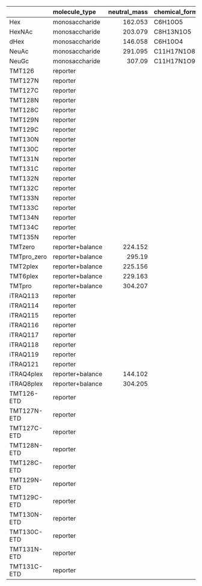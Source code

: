 |             | molecule_type    |   neutral_mass | chemical_formula   | label_type   |   ion_mz |
|:------------|:-----------------|---------------:|:-------------------|:-------------|---------:|
| Hex         | monosaccharide   |        162.053 | C6H10O5            |              |          |
| HexNAc      | monosaccharide   |        203.079 | C8H13N1O5          |              |          |
| dHex        | monosaccharide   |        146.058 | C6H10O4            |              |          |
| NeuAc       | monosaccharide   |        291.095 | C11H17N1O8         |              |          |
| NeuGc       | monosaccharide   |        307.09  | C11H17N1O9         |              |          |
| TMT126      | reporter         |                |                    | TMT          |  126.128 |
| TMT127N     | reporter         |                |                    | TMT          |  127.125 |
| TMT127C     | reporter         |                |                    | TMT          |  127.131 |
| TMT128N     | reporter         |                |                    | TMT          |  128.128 |
| TMT128C     | reporter         |                |                    | TMT          |  128.134 |
| TMT129N     | reporter         |                |                    | TMT          |  129.131 |
| TMT129C     | reporter         |                |                    | TMT          |  129.138 |
| TMT130N     | reporter         |                |                    | TMT          |  130.135 |
| TMT130C     | reporter         |                |                    | TMT          |  130.141 |
| TMT131N     | reporter         |                |                    | TMT          |  131.138 |
| TMT131C     | reporter         |                |                    | TMT          |  131.144 |
| TMT132N     | reporter         |                |                    | TMT          |  132.142 |
| TMT132C     | reporter         |                |                    | TMT          |  122.148 |
| TMT133N     | reporter         |                |                    | TMT          |  133.145 |
| TMT133C     | reporter         |                |                    | TMT          |  133.151 |
| TMT134N     | reporter         |                |                    | TMT          |  134.148 |
| TMT134C     | reporter         |                |                    | TMT          |  134.155 |
| TMT135N     | reporter         |                |                    | TMT          |  135.152 |
| TMTzero     | reporter+balance |        224.152 |                    | TMTzero      |  225.16  |
| TMTpro_zero | reporter+balance |        295.19  |                    | TMTpro_zero  |  296.197 |
| TMT2plex    | reporter+balance |        225.156 |                    | TMT2plex     |  226.163 |
| TMT6plex    | reporter+balance |        229.163 |                    | TMT6plex     |  230.17  |
| TMTpro      | reporter+balance |        304.207 |                    | TMTpro       |  305.214 |
| iTRAQ113    | reporter         |                |                    | iTRAQ        |  113.108 |
| iTRAQ114    | reporter         |                |                    | iTRAQ        |  114.111 |
| iTRAQ115    | reporter         |                |                    | iTRAQ        |  115.108 |
| iTRAQ116    | reporter         |                |                    | iTRAQ        |  116.112 |
| iTRAQ117    | reporter         |                |                    | iTRAQ        |  117.115 |
| iTRAQ118    | reporter         |                |                    | iTRAQ        |  118.112 |
| iTRAQ119    | reporter         |                |                    | iTRAQ        |  119.115 |
| iTRAQ121    | reporter         |                |                    | iTRAQ        |  121.122 |
| iTRAQ4plex  | reporter+balance |        144.102 |                    | iTRAQ4plex   |  145.109 |
| iTRAQ8plex  | reporter+balance |        304.205 |                    | iTRAQ8plex   |  305.213 |
| TMT126-ETD  | reporter         |                |                    | TMT          |  114.128 |
| TMT127N-ETD | reporter         |                |                    | TMT          |  115.125 |
| TMT127C-ETD | reporter         |                |                    | TMT          |  114.128 |
| TMT128N-ETD | reporter         |                |                    | TMT          |  115.125 |
| TMT128C-ETD | reporter         |                |                    | TMT          |  116.134 |
| TMT129N-ETD | reporter         |                |                    | TMT          |  117.131 |
| TMT129C-ETD | reporter         |                |                    | TMT          |  116.134 |
| TMT130N-ETD | reporter         |                |                    | TMT          |  117.131 |
| TMT130C-ETD | reporter         |                |                    | TMT          |  118.141 |
| TMT131N-ETD | reporter         |                |                    | TMT          |  119.138 |
| TMT131C-ETD | reporter         |                |                    | TMT          |  118.141 |
